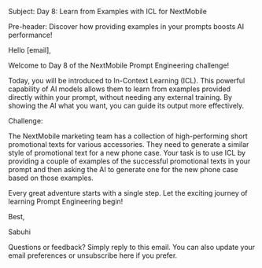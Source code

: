 Subject: Day 8: Learn from Examples with ICL for NextMobile

Pre-header: Discover how providing examples in your prompts boosts AI performance!

Hello [email],

Welcome to Day 8 of the NextMobile Prompt Engineering challenge!

Today, you will be introduced to In-Context Learning (ICL). This powerful capability of AI models allows them to learn from examples provided directly within your prompt, without needing any external training. By showing the AI what you want, you can guide its output more effectively.

Challenge:

The NextMobile marketing team has a collection of high-performing short promotional texts for various accessories. They need to generate a similar style of promotional text for a new phone case. Your task is to use ICL by providing a couple of examples of the successful promotional texts in your prompt and then asking the AI to generate one for the new phone case based on those examples.

Every great adventure starts with a single step. Let the exciting journey of learning Prompt Engineering begin!

Best,

Sabuhi

Questions or feedback? Simply reply to this email. You can also update your email preferences or unsubscribe here if you prefer. 